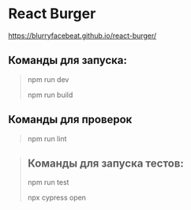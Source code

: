 # React Burger
https://blurryfacebeat.github.io/react-burger/

## Команды для запуска:
> npm run dev
> 
> npm run build

## Команды для проверок
> npm run lint

> ## Команды для запуска тестов:
> npm run test
>
> npx cypress open